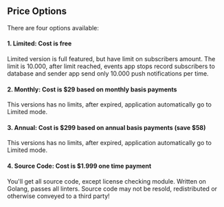 ## Price Options


There are four options available:

#### 1. Limited: Cost is free

Limited version is full featured, but have limit on subscribers amount. The limit is 10.000, after limit reached, events app stops record subscribers to database and sender app send only 10.000 push notifications per time. 


#### 2. Monthly: Cost is $29 based on monthly basis payments

This versions has no limits, after expired, application automatically go to Limited mode.


#### 3. Annual: Cost is $299 based on annual basis payments (save $58)

This versions has no limits, after expired, application automatically go to Limited mode.

#### 4. Source Code: Cost is $1.999 one time payment

You'll get all source code, except license checking module. Written on Golang, passes all linters. Source code may not be resold, redistributed or otherwise conveyed to a third party! 